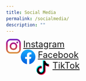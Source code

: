 ```yaml
---
title: Social Media
permalink: /socialmedia/
description: ""
---
```

<p>
	</p><li style="list-style-type: none;"><img src="/images/instagram.png" style="width: 40px; height: 40px; float: left"><font size="5">&nbsp;<a href="https://www.instagram.com/sacps.official/">Instagram</a>
	</font></li><li style="list-style-type: none;"><font size="5"><img src="/images/facebookicon.png" style="width: 40px; height: 40px; float: left">&nbsp;<a href="https://www.facebook.com/SACPS.OFFICIAL2.0">Facebook</a>
	</font></li><li style="list-style-type: none;"><font size="5"><img src="/images/tiktok.png" style="width: 40px; height: 40px; float: left">&nbsp;<a href="https://www.tiktok.com/@sacps.official">TikTok</a></font></li><font size="5">
</font>